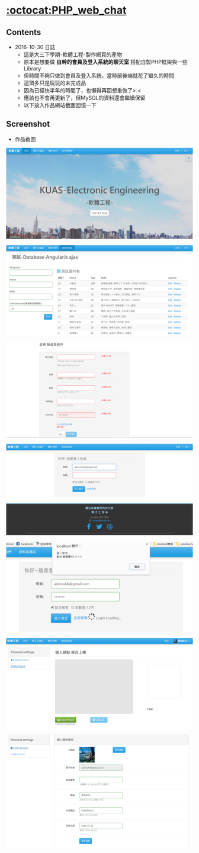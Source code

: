 # [:octocat:PHP_web_chat](https://github.com/VisionYi/PHP_web_chat)
## Contents

* 2016-10-30 日誌
    - 這是大三下學期-軟體工程-製作網頁的產物
    - 原本是想要做 **自幹的會員及登入系統的聊天室** 搭配自製PHP框架與一些Library
    - 但時間不夠只做到會員及登入系統，當時前後端就花了蠻久的時間
    - 這頂多只是玩玩的未完成品
    - 因為已經快半年的時間了，也懶得再回想重做了>.<
    - 應該也不會再更新了，但MySQL的資料還會繼續保留
    - 以下放入作品網站截圖回憶一下

## Screenshot
- 作品截圖

![main_HomePage][image-1]

![Database-AngularJs-test][image-2]

![RegisterPage][image-3]

![LoginPage][image-4]

![Login_success][image-5]

![Profile_Picture][image-6]

![Profile_Account][image-7]


[image-1]: 2016-10-30-Images/main_HomePage.png
[image-2]: 2016-10-30-Images/Database-AngularJs-test.png
[image-3]: 2016-10-30-Images/RegisterPage.png
[image-4]: 2016-10-30-Images/LoginPage.png
[image-5]: 2016-10-30-Images/Login_success.png
[image-6]: 2016-10-30-Images/Profile_Picture.png
[image-7]: 2016-10-30-Images/Profile_Account.png
